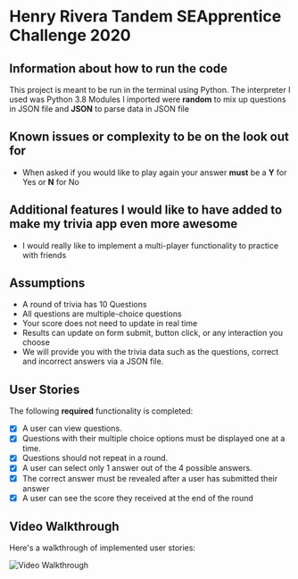 # Henry Rivera Tandem SEApprentice Challenge 2020

## Information about how to run the code
This project is meant to be run in the terminal using Python. The interpreter I used was Python 3.8
Modules I imported were **random** to mix up questions in JSON file and **JSON** to parse data in JSON file

## Known issues or complexity to be on the look out for
- When asked if you would like to play again your answer **must** be a **Y** for Yes or **N** for No

## Additional features I would like to have added to make my trivia app even more awesome
- I would really like to implement a multi-player functionality to practice with friends

## Assumptions
- A round of trivia has 10 Questions
- All questions are multiple-choice questions
- Your score does not need to update in real time
- Results can update on form submit, button click, or any interaction you choose
- We will provide you with the trivia data such as the questions, correct and incorrect answers via a JSON file.

## User Stories

The following **required** functionality is completed:

- [x] A user can view questions.
- [x] Questions with their multiple choice options must be displayed one at a time.
- [x] Questions should not repeat in a round.
- [x] A user can select only 1 answer out of the 4 possible answers.
- [x] The correct answer must be revealed after a user has submitted their answer
- [x] A user can see the score they received at the end of the round

## Video Walkthrough

Here's a walkthrough of implemented user stories:

<img src='' title='Video Walkthrough' width='' alt='Video Walkthrough' />
